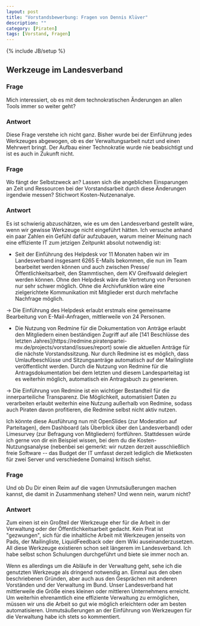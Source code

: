 ```yaml
---
layout: post
title: "Vorstandsbewerbung: Fragen von Dennis Klüver"
description: ""
category: [Piraten]
tags: [Vorstand, Fragen]
---
```

{% include JB/setup %}

## Werkzeuge im Landesverband

### Frage

Mich interessiert, ob es mit dem technokratischen Änderungen an allen Tools immer so weiter geht?

### Antwort

Diese Frage verstehe ich nicht ganz. Bisher wurde bei der Einführung jedes Werkzeuges abgewogen, ob es der Verwaltungsarbeit nutzt und einen Mehrwert bringt. Der Aufbau einer Technokratie wurde nie beabsichtigt und ist es auch in Zukunft nicht.

### Frage

Wo fängt der Selbstzweck an? Lassen sich die angeblichen Einsparungen an Zeit und Ressourcen bei der Vorstandsarbeit durch diese Änderungen irgendwie messen? Stichwort Kosten-Nutzenanalye.

### Antwort

Es ist schwierig abzuschätzen, wie es um den Landesverband gestellt wäre, wenn wir gewisse Werkzeuge nicht eingeführt hätten. Ich versuche anhand ein paar Zahlen ein Gefühl dafür aufzubauen, warum meiner Meinung nach eine effiziente IT zum jetzigen Zeitpunkt absolut notwendig ist:

- <p>Seit der Einführung des Helpdesk vor 11 Monaten haben wir im Landesverband insgesamt 6265 E-Mails bekommen, die nun im Team bearbeitet werden können und auch zwischen Presse/Öffentlichkeitsarbeit, den Stammtischen, dem KV Greifswald delegiert werden können. Ohne den Helpdesk wäre die Vertretung von Personen nur sehr schwer möglich. Ohne die Archivfunktion wäre eine zielgerichtete Kommunikation mit Mitglieder erst durch mehrfache Nachfrage möglich.</p>

→ Die Einführung des Helpdesk erlaubt erstmals eine gemeinsame Bearbeitung von E-Mail-Anfragen, mittlerweile von 24 Personen.

- <p>Die Nutzung von Redmine für die Dokumentation von Anträge erlaubt den Mitgliedern einen beständigen Zugriff auf alle [141 Beschlüsse des letzten Jahres](https://redmine.piratenpartei-mv.de/projects/vorstand/issues/report) sowie die aktuellen Anträge für die nächste Vorstandssitzung. Nur durch Redmine ist es möglich, dass Umlaufbeschlüsse und Sitzungsanträge automatisch auf der Mailingliste veröffentlicht werden. Durch die Nutzung von Redmine für die Antragsdokumentation bei dem letzten und diesem Landesparteitag ist es weiterhin möglich, automatisch ein Antragsbuch zu generieren.</p>

→ Die Einführung von Redmine ist ein wichtiger Bestandteil für die innerparteiliche Transparenz. Die Möglichkeit, automatisiert Daten zu verarbeiten erlaubt weiterhin eine Nutzung außerhalb von Redmine, sodass auch Piraten davon profitieren, die Redmine selbst nicht aktiv nutzen.

Ich könnte diese Ausführung nun mit OpenSlides (zur Moderation auf Parteitagen), dem Dashboard (als Überblick über den Landesverband) oder Limesurvey (zur Befragung von Mitgliedern) fortführen. Stattdessen würde ich gerne von dir ein Beispiel wissen, bei dem du die Kosten-Nutzungsanalyse (nebenbei sei gemerkt: wir nutzen derzeit ausschließlich freie Software -- das Budget der IT umfasst derzeit lediglich die Mietkosten für zwei Server und verschiedene Domains) kritisch siehst.

### Frage

Und ob Du Dir einen Reim auf die vagen Unmutsäußerungen machen kannst, die damit in Zusammenhang stehen? Und wenn nein, warum nicht?

### Antwort

Zum einen ist ein Großteil der Werkzeuge eher für die Arbeit in der Verwaltung oder der Öffentlichkeitsarbeit gedacht. Kein Pirat ist "gezwungen", sich für die inhaltliche Arbeit mit Werkzeugen jenseits von Pads, der Mailingliste, LiquidFeedback oder dem Wiki auseinanderzusetzen. All diese Werkzeuge existieren schon seit längerem im Landesverband. Ich habe selbst schon Schulungen durchgeführt und biete sie immer noch an.

Wenn es allerdings um die Abläufe in der Verwaltung geht, sehe ich die genutzten Werkzeuge als dringend notwendig an. Einmal aus den oben beschriebenen Gründen, aber auch aus den Gesprächen mit anderen Vorständen und der Verwaltung im Bund. Unser Landesverband hat mittlerweile die Größe eines kleinen oder mittleren Unternehmens erreicht. Um weiterhin ehrenamtlich eine effiziente Verwaltung zu ermöglichen, müssen wir uns die Arbeit so gut wie möglich erleichtern oder am besten automatisieren. Unmutsäußerungen an der Einführung von Werkzeugen für die Verwaltung habe ich stets so kommentiert.